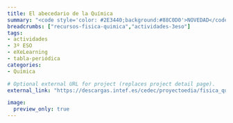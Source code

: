 ```yaml
---
title: El abecedario de la Química
summary: "<code style='color: #2E3440;background:#88C0D0'>NOVEDAD</code><br>Estudia la Tabla Periódica y sus elementos de una manera atractiva, conectando la química con su historia y nuestro entorno."
breadcrumbs: ["recursos-fisica-quimica","actividades-3eso"]
tags:
- actividades
- 3º ESO
- eXeLearning
- tabla-periódica
categories:
- Química

# Optional external URL for project (replaces project detail page).
external_link: "https://descargas.intef.es/cedec/proyectoedia/fisica_quimica/contenidos/abecedario_quimica/index.html"

image:
  preview_only: true
---
```


